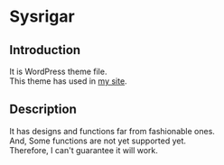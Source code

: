 # Sysrigar 
## Introduction
It is WordPress theme file.  
This theme has used in [my site](https://sysrigar.com).
## Description
It has designs and functions far from fashionable ones.  
And, Some functions are not yet supported yet.  
Therefore, I can't guarantee it will work.
